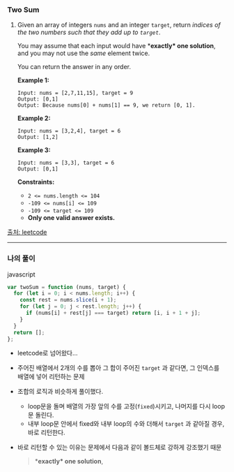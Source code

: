 ### Two Sum

1. Given an array of integers `nums` and an integer `target`, return *indices of the two numbers such that they add up to `target`*.

   You may assume that each input would have ***exactly\* one solution**, and you may not use the *same* element twice.

   You can return the answer in any order.

    

   **Example 1:**

   ```
   Input: nums = [2,7,11,15], target = 9
   Output: [0,1]
   Output: Because nums[0] + nums[1] == 9, we return [0, 1].
   ```

   **Example 2:**

   ```
   Input: nums = [3,2,4], target = 6
   Output: [1,2]
   ```

   **Example 3:**

   ```
   Input: nums = [3,3], target = 6
   Output: [0,1]
   ```

    

   **Constraints:**

   - `2 <= nums.length <= 104`
   - `-109 <= nums[i] <= 109`
   - `-109 <= target <= 109`
   - **Only one valid answer exists.**

   

[출처: leetcode](https://leetcode.com/problems/two-sum/)

---

### 나의 풀이

javascript

```js
var twoSum = function (nums, target) {
  for (let i = 0; i < nums.length; i++) {
    const rest = nums.slice(i + 1);
    for (let j = 0; j < rest.length; j++) {
      if (nums[i] + rest[j] === target) return [i, i + 1 + j];
    }
  }
  return [];
};
```

- leetcode로 넘어왔다...

- 주어진 배열에서 2개의 수를 뽑아 그 합이 주어진 `target` 과 같다면, 그 인덱스를 배열에 넣어 리턴하는 문제

- 조합의 로직과 비슷하게 풀이했다.

  - loop문을 돌며 배열의 가장 앞의 수를 고정(`fixed`)시키고, 나머지를 다시 loop문 돌린다.
  - 내부 loop문 안에서 fixed와 내부 loop의 수와 더해서 `target` 과 같아질 경우, 바로 리턴한다.

- 바로 리턴할 수 있는 이유는 문제에서 다음과 같이 볼드체로 강하게 강조했기 때문

  > ***exactly\* one solution**,

